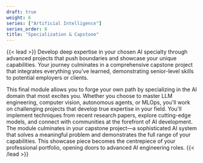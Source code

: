 ```yaml
---
draft: true
weight: 6
series: ["Artificial Intelligence"]
series_order: 6
title: "Specialization & Capstone"
---
```


{{< lead >}}
Develop deep expertise in your chosen AI specialty through advanced projects that push boundaries and showcase your unique capabilities. Your journey culminates in a comprehensive capstone project that integrates everything you've learned, demonstrating senior-level skills to potential employers or clients.

This final module allows you to forge your own path by specializing in the AI domain that most excites you. Whether you choose to master LLM engineering, computer vision, autonomous agents, or MLOps, you'll work on challenging projects that develop true expertise in your field. You'll implement techniques from recent research papers, explore cutting-edge models, and connect with communities at the forefront of AI development. The module culminates in your capstone project—a sophisticated AI system that solves a meaningful problem and demonstrates the full range of your capabilities. This showcase piece becomes the centrepiece of your professional portfolio, opening doors to advanced AI engineering roles.
{{< /lead >}}
